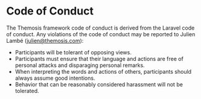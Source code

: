 # Code of Conduct

The Themosis framework code of conduct is derived from the Laravel code of conduct. Any violations of the code of conduct may be reported to Julien Lambé (julien@themosis.com):

- Participants will be tolerant of opposing views.
- Participants must ensure that their language and actions are free of personal attacks and disparaging personal remarks.
- When interpreting the words and actions of others, participants should always assume good intentions.
- Behavior that can be reasonably considered harassment will not be tolerated.